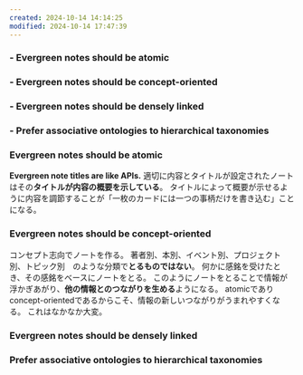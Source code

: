 ```yaml
---
created: 2024-10-14 14:14:25
modified: 2024-10-14 17:47:39
---
```

### - Evergreen notes should be atomic  
### - Evergreen notes should be concept-oriented  
### - Evergreen notes should be densely linked  
### - Prefer associative ontologies to hierarchical taxonomies



### Evergreen notes should be atomic
**Evergreen note titles are like APIs.**
適切に内容とタイトルが設定されたノートはその**タイトルが内容の概要を示している**。
タイトルによって概要が示せるように内容を調節することが「一枚のカードには一つの事柄だけを書き込む」ことになる。
### Evergreen notes should be concept-oriented  
コンセプト志向でノートを作る。
著者別、本別、イベント別、プロジェクト別、トピック別　のような分類で**とるものではない**。
何かに感銘を受けたとき、その感銘をベースにノートをとる。
このようにノートをとることで情報が浮かぎあがり、**他の情報とのつながりを生める**ようになる。
atomicでありconcept-orientedであるからこそ、情報の新しいつながりがうまれやすくなる。
これはなかなか大変。
### Evergreen notes should be densely linked  
### Prefer associative ontologies to hierarchical taxonomies